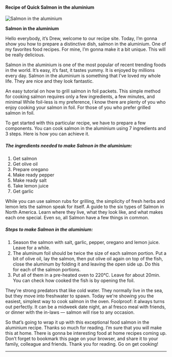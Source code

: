             

#### Recipe of Quick Salmon in the aluminium

![Salmon in the aluminium](https://img-global.cpcdn.com/recipes/4554294449668096/751x532cq70/salmon-in-the-aluminium-recipe-main-photo.jpg)

**Salmon in the aluminium**

Hello everybody, it’s Drew, welcome to our recipe site. Today, I’m gonna show you how to prepare a distinctive dish, salmon in the aluminium. One of my favorites food recipes. For mine, I’m gonna make it a bit unique. This will be really delicious.

Salmon in the aluminium is one of the most popular of recent trending foods in the world. It’s easy, it’s fast, it tastes yummy. It is enjoyed by millions every day. Salmon in the aluminium is something that I’ve loved my whole life. They are nice and they look fantastic.

An easy tutorial on how to grill salmon in foil packets. This simple method for cooking salmon requires only a few ingredients, a few minutes, and minimal While foil-less is my preference, I know there are plenty of you who enjoy cooking your salmon in foil. For those of you who prefer grilled salmon in foil.

To get started with this particular recipe, we have to prepare a few components. You can cook salmon in the aluminium using 7 ingredients and 3 steps. Here is how you can achieve it.

##### The ingredients needed to make Salmon in the aluminium:

1.  Get salmon
2.  Get olive oil
3.  Prepare oregano
4.  Make ready pepper
5.  Make ready salt
6.  Take lemon juice
7.  Get garlic

While you can use salmon rubs for grilling, the simplicity of fresh herbs and lemon lets the salmon speak for itself. A guide to the six types of Salmon in North America. Learn where they live, what they look like, and what makes each one special. Even so, all Salmon have a few things in common.

##### Steps to make Salmon in the aluminium:

1.  Season the salmon with salt, garlic, pepper, oregano and lemon juice. Leave for a while.
2.  The aluminum foil should be twice the size of each salmon portion. Put a bit of olive oil, lay the salmon, then put olive oil again on top of the fish, close the aluminum by folding it and leaving the open side up. Do this for each of the salmon portions.
3.  Put all of them in a pre-heated oven to 220°C. Leave for about 20min. You can check how cooked the fish is by opening the foil.

They're strong predators that like cold water. They normally live in the sea, but they move into freshwater to spawn. Today we're showing you the easiest, simplest way to cook salmon in the oven. Foolproof: it always turns out perfectly. It can be a midweek date night, an al fresco meal with friends, or dinner with the in-laws — salmon will rise to any occasion.

So that’s going to wrap it up with this exceptional food salmon in the aluminium recipe. Thanks so much for reading. I’m sure that you will make this at home. There is gonna be interesting food at home recipes coming up. Don’t forget to bookmark this page on your browser, and share it to your family, colleague and friends. Thank you for reading. Go on get cooking!

* * *